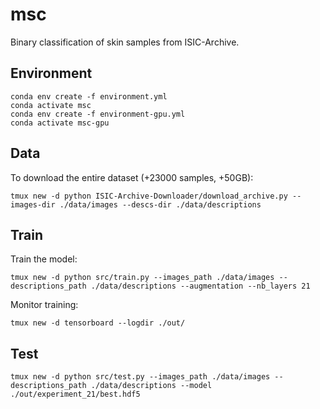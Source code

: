# msc

Binary classification of skin samples from ISIC-Archive.

## Environment

```
conda env create -f environment.yml
conda activate msc
conda env create -f environment-gpu.yml
conda activate msc-gpu
```

## Data

To download the entire dataset (+23000 samples, +50GB):

```
tmux new -d python ISIC-Archive-Downloader/download_archive.py --images-dir ./data/images --descs-dir ./data/descriptions
```

## Train

Train the model:

```
tmux new -d python src/train.py --images_path ./data/images --descriptions_path ./data/descriptions --augmentation --nb_layers 21
```

Monitor training:

```
tmux new -d tensorboard --logdir ./out/
```

## Test

```
tmux new -d python src/test.py --images_path ./data/images --descriptions_path ./data/descriptions --model ./out/experiment_21/best.hdf5
```
